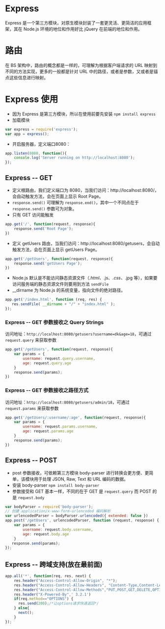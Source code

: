 # Express
Express 是一个第三方模块，对原生模块封装了一套更灵活、更简洁的应用框架，其在 Node.js 环境的地位和作用好比 jQuery 在前端的地位和作用。

# 路由
在 BS 架构中，路由的概念都是一样的，可理解为根据客户端请求的 URL 映射到不同的方法实现，更多的一般都是针对 URL 中的路径，或者是参数，又或者是锚点这些信息进行映射。

# Express 使用
- 因为 Express 是第三方模块，所以在使用前要先安装 `npm install express`
- 加载模块
```javascript
var express = require('express');
var app = express();
```

- 开启服务器，定义端口8080：
```javascript
app.listen(8080, function(){
	console.log('Server running on http://localhost:8080');
});
```

## Express -- GET
- 定义根路由，我们定义端口为 8080，当我们访问：http://localhost:8080/，会自动触发方法，会在页面上显示 Root Page。
- `response.send()` 可理解为 `response.end()`，其中一个不同点在于 `response.send()` 参数可为对象。
- 只有 GET 访问能触发
```javascript
app.get('/', function(request, response){
    response.send('Root Page');
})
```

- 定义 getUsers 路由，当我们访问：http://localhost:8080/getusers，会自动触发方法，会在页面上显示 getUsers Page。
```javascript
app.get('/getUsers', function(request, response){
    response.send('getUsers Page');
})
```

- Node.js 默认是不能访问静态资源文件（*.html、*.js、*.css、*.jpg 等），如果要访问服务端的静态资源文件则要用到方法 `sendFile`
- __dirname 为 Node.js 的系统变量，指向文件的绝对路径。
```javascript
app.get('/index.html', function (req, res) {
   res.sendFile( __dirname + "/" + "index.html" );
});
```

### Express -- GET 参数接收之 Query Strings
访问地址：`http://localhost:8080/getusers?username=dk&age=18`，可通过 `request.query` 来获取参数
```javascript
app.get('/getUsers', function(request, response){
    var params = {
        username: request.query.username,
        age: request.query.age
    }
    response.send(params);
})
```
### Express -- GET 参数接收之路径方式
访问地址：`http://localhost:8080/getusers/admin/18`，可通过 `request.params` 来获取参数
```javascript
app.get('/getUsers/:username/:age', function(request, response){
    var params = {
        username: request.params.username,
        age: request.params.age
    }
    response.send(params);
})
```

## Express -- POST
- post 参数接收，可依赖第三方模块 body-parser 进行转换会更方便、更简单，该模块用于处理 JSON, Raw, Text 和 URL 编码的数据。
- 安装 body-parser `npm install body-parser`
- 参数接受和 GET 基本一样，不同的在于 GET 是 `request.query` 而 POST 的是 `request.body`
```javascript
var bodyParser = require('body-parser');
// 创建 application/x-www-form-urlencoded 编码解析
var urlencodedParser = bodyParser.urlencoded({ extended: false })
app.post('/getUsers', urlencodedParser, function (request, response) {
    var params = {
        username: request.body.username,
        age: request.body.age
    }
   response.send(params);
});
```

## Express -- 跨域支持(放在最前面)
```javascript
app.all('*', function(req, res, next) {
    res.header("Access-Control-Allow-Origin", "*");
    res.header("Access-Control-Allow-Headers", "Content-Type,Content-Length, Authorization, Accept,X-Requested-With");
    res.header("Access-Control-Allow-Methods","PUT,POST,GET,DELETE,OPTIONS");
    res.header("X-Powered-By",' 3.2.1')
    if(req.method=="OPTIONS") {
      res.send(200);/*让options请求快速返回*/
    } else{
      next();
    }
});
```
